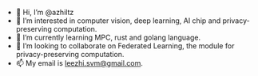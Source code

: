 - 👋 Hi, I’m @azhiltz
- 👀 I’m interested in computer vision, deep learning, AI chip and privacy-preserving computation. 
- 🌱 I’m currently learning MPC, rust and golang language.
- 💞️ I’m looking to collaborate on Federated Learning, the module for privacy-preserving computation.
- 📫 My email is leezhi.svm@gmail.com.

<!---
azhiltz/azhiltz is a ✨ special ✨ repository because its `README.md` (this file) appears on your GitHub profile.
You can click the Preview link to take a look at your changes.
--->
